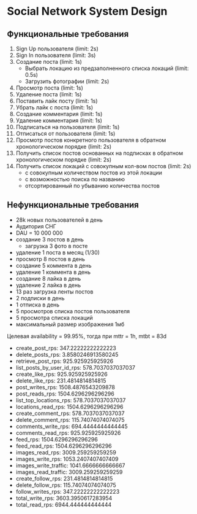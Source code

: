 # Social Network System Design

## Функциональные требования

1. Sign Up пользователя (limit: 2s)
2. Sign In пользователя (limit: 3s)
3. Создание поста (limit: 1s)
   - Выбрать локацию из предзаполненного списка локаций (limit: 0.5s)
   - Загрузить фотографии (limit: 2s)
4. Просмотр поста (limit: 1s)
5. Удаление поста (limit: 1s)
6. Поставить лайк посту (limit: 1s)
7. Убрать лайк с поста (limit: 1s)
8. Создание комментария (limit: 1s)
9. Удаление комментария (limit: 1s)
10. Подписаться на пользователя (limit: 1s)
11. Отписаться от пользователя (limit: 1s)
12. Просмотр постов конкретного пользователя в обратном хронологическом порядке (limit: 2s)
13. Получить список постов основанных на подписках в обратном хронологическом порядке (limit: 2s)
14. Получить список локаций с совокупным кол-вом постов (limit: 2s)
    - с совокупным количеством постов из этой локации
    - с возможностью поиска по названию
    - отсортированный по убыванию количества постов

## Нефункциональные требования

- 28k новых пользователей в день
- Аудитория СНГ
- DAU = 10 000 000
- создание 3 постов в день
  - загрузка 3 фото в посте
- удаление 1 поста в месяц (1/30)
- просмотр 8 постов в день
- создание 5 коммента в день
- удаление 1 коммента в день
- создание 8 лайка в день
- удаление 2 лайка в день
- 13 раз загрузка ленты постов
- 2 подписки в день
- 1 отписка в день
- 5 просмотров списка постов пользователя
- 5 просмотра списка локаций
- максимальный размер изображения 1мб

Целевая availability = 99.95%, тогда при mttr = 1h, mtbt = 83d

- create_post_rps: 347.22222222222223
- delete_posts_rps: 3.8580246913580245
- retrieve_post_rps: 925.925925925926
- list_posts_by_user_id_rps: 578.7037037037037
- create_like_rps: 925.925925925926
- delete_like_rps: 231.4814814814815
- post_writes_rps: 1508.4876543209878
- post_reads_rps: 1504.6296296296296
- list_top_locations_rps: 578.7037037037037
- locations_read_rps: 1504.6296296296296
- create_comment_rps: 578.7037037037037
- delete_comment_rps: 115.74074074074075
- comments_write_rps: 694.4444444444445
- comments_read_rps: 925.925925925926
- feed_rps: 1504.6296296296296
- feed_read_rps: 1504.6296296296296
- images_read_rps: 3009.259259259259
- images_write_rps: 1053.2407407407409
- images_write_traffic: 1041.6666666666667
- images_read_traffic: 3009.259259259259
- create_follow_rps: 231.4814814814815
- delete_follow_rps: 115.74074074074075
- follow_writes_rps: 347.22222222222223
- total_write_rps: 3603.3950617283954
- total_read_rps: 6944.444444444444